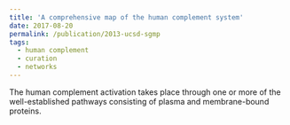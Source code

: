 ```yaml
---
title: 'A comprehensive map of the human complement system'
date: 2017-08-20
permalink: /publication/2013-ucsd-sgmp
tags:
  - human complement
  - curation
  - networks
---
```

The human complement activation takes place through one or more of the well-established pathways consisting of plasma and membrane-bound proteins. 

